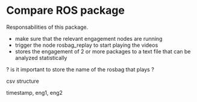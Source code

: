 # Compare ROS package
Responsabilities of this package.

- make sure that the relevant engagement nodes are running
- trigger the node rosbag_replay to start playing the videos
- stores the engagement of 2 or more packages to a text file that can be analyzed statistically


? is it important to store the name of the rosbag that plays ?

csv structure

timestamp, eng1, eng2
